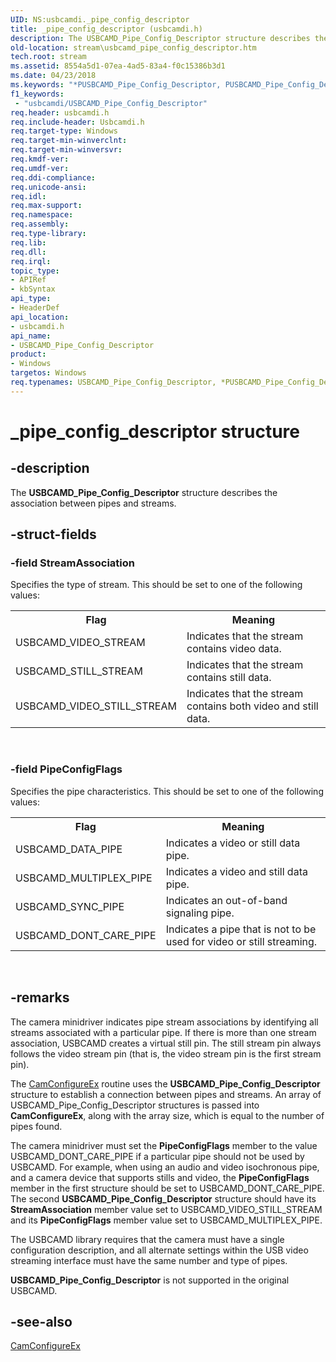 ```yaml
---
UID: NS:usbcamdi._pipe_config_descriptor
title: _pipe_config_descriptor (usbcamdi.h)
description: The USBCAMD_Pipe_Config_Descriptor structure describes the association between pipes and streams.
old-location: stream\usbcamd_pipe_config_descriptor.htm
tech.root: stream
ms.assetid: 8554a5d1-07ea-4ad5-83a4-f0c15386b3d1
ms.date: 04/23/2018
ms.keywords: "*PUSBCAMD_Pipe_Config_Descriptor, PUSBCAMD_Pipe_Config_Descriptor, PUSBCAMD_Pipe_Config_Descriptor structure pointer [Streaming Media Devices], USBCAMD_Pipe_Config_Descriptor, USBCAMD_Pipe_Config_Descriptor structure [Streaming Media Devices], _pipe_config_descriptor, stream.usbcamd_pipe_config_descriptor, usbcamdi/PUSBCAMD_Pipe_Config_Descriptor, usbcamdi/USBCAMD_Pipe_Config_Descriptor, usbcmdpr_41ff7b81-10f6-469c-ad6f-d444acf15c07.xml"
f1_keywords:
 - "usbcamdi/USBCAMD_Pipe_Config_Descriptor"
req.header: usbcamdi.h
req.include-header: Usbcamdi.h
req.target-type: Windows
req.target-min-winverclnt: 
req.target-min-winversvr: 
req.kmdf-ver: 
req.umdf-ver: 
req.ddi-compliance: 
req.unicode-ansi: 
req.idl: 
req.max-support: 
req.namespace: 
req.assembly: 
req.type-library: 
req.lib: 
req.dll: 
req.irql: 
topic_type:
- APIRef
- kbSyntax
api_type:
- HeaderDef
api_location:
- usbcamdi.h
api_name:
- USBCAMD_Pipe_Config_Descriptor
product:
- Windows
targetos: Windows
req.typenames: USBCAMD_Pipe_Config_Descriptor, *PUSBCAMD_Pipe_Config_Descriptor
---
```


# _pipe_config_descriptor structure


## -description


The <b>USBCAMD_Pipe_Config_Descriptor</b> structure describes the association between pipes and streams.


## -struct-fields




### -field StreamAssociation

Specifies the type of stream. This should be set to one of the following values:

<table>
<tr>
<th>Flag</th>
<th>Meaning</th>
</tr>
<tr>
<td>
USBCAMD_VIDEO_STREAM

</td>
<td>
Indicates that the stream contains video data.

</td>
</tr>
<tr>
<td>
USBCAMD_STILL_STREAM

</td>
<td>
Indicates that the stream contains still data.

</td>
</tr>
<tr>
<td>
USBCAMD_VIDEO_STILL_STREAM

</td>
<td>
Indicates that the stream contains both video and still data.

</td>
</tr>
</table>
 


### -field PipeConfigFlags

Specifies the pipe characteristics. This should be set to one of the following values:

<table>
<tr>
<th>Flag</th>
<th>Meaning</th>
</tr>
<tr>
<td>
USBCAMD_DATA_PIPE

</td>
<td>
Indicates a video or still data pipe.

</td>
</tr>
<tr>
<td>
USBCAMD_MULTIPLEX_PIPE

</td>
<td>
Indicates a video and still data pipe.

</td>
</tr>
<tr>
<td>
USBCAMD_SYNC_PIPE

</td>
<td>
Indicates an out-of-band signaling pipe.

</td>
</tr>
<tr>
<td>
USBCAMD_DONT_CARE_PIPE

</td>
<td>
Indicates a pipe that is not to be used for video or still streaming.

</td>
</tr>
</table>
 


## -remarks



The camera minidriver indicates pipe stream associations by identifying all streams associated with a particular pipe. If there is more than one stream association, USBCAMD creates a virtual still pin. The still stream pin always follows the video stream pin (that is, the video stream pin is the first stream pin). 

The <a href="https://docs.microsoft.com/windows-hardware/drivers/ddi/usbcamdi/nc-usbcamdi-pcam_configure_routine_ex">CamConfigureEx</a> routine uses the <b>USBCAMD_Pipe_Config_Descriptor</b> structure to establish a connection between pipes and streams. An array of USBCAMD_Pipe_Config_Descriptor structures is passed into <b>CamConfigureEx</b>, along with the array size, which is equal to the number of pipes found.

The camera minidriver must set the <b>PipeConfigFlags</b> member to the value USBCAMD_DONT_CARE_PIPE if a particular pipe should not be used by USBCAMD. For example, when using an audio and video isochronous pipe, and a camera device that supports stills and video, the <b>PipeConfigFlags</b> member in the first structure should be set to USBCAMD_DONT_CARE_PIPE. The second <b>USBCAMD_Pipe_Config_Descriptor</b> structure should have its <b>StreamAssociation</b> member value set to USBCAMD_VIDEO_STILL_STREAM and its <b>PipeConfigFlags</b> member value set to USBCAMD_MULTIPLEX_PIPE.

The USBCAMD library requires that the camera must have a single configuration description, and all alternate settings within the USB video streaming interface must have the same number and type of pipes.

<b>USBCAMD_Pipe_Config_Descriptor</b> is not supported in the original USBCAMD.




## -see-also




<a href="https://docs.microsoft.com/windows-hardware/drivers/ddi/usbcamdi/nc-usbcamdi-pcam_configure_routine_ex">CamConfigureEx</a>
 

 

